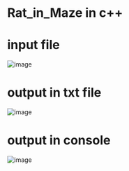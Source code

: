 # Rat_in_Maze in c++

# input file
![image](https://user-images.githubusercontent.com/71166016/158543896-e92cd092-4eba-4e39-955f-e6f3a4ee9269.png)

# output in txt file
![image](https://user-images.githubusercontent.com/71166016/158543117-bda2cf99-1cca-497f-a6a9-e4b851fc34b0.png)

# output in console
![image](https://user-images.githubusercontent.com/71166016/158543366-efe75f84-0b66-4211-80f0-d36a3980db35.png)
